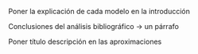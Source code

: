 Poner la explicación de cada modelo en la introducción

Conclusiones del análisis bibliográfico -> un párrafo

Poner título descripción en las aproximaciones


